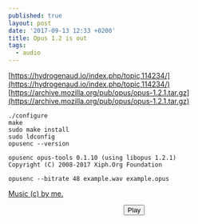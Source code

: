 ```yaml
---
published: true
layout: post
date: '2017-09-13 12:33 +0200'
title: Opus 1.2 is out
tags:
  - audio
---
```

[https://hydrogenaud.io/index.php/topic,114234/](https://hydrogenaud.io/index.php/topic,114234/)  
[https://archive.mozilla.org/pub/opus/opus-1.2.1.tar.gz](https://archive.mozilla.org/pub/opus/opus-1.2.1.tar.gz)

    ./configure
    make
    sudo make install 
    sudo ldconfig
    opusenc --version
    
    opusenc opus-tools 0.1.10 (using libopus 1.2.1)
	Copyright (C) 2008-2017 Xiph.Org Foundation

    opusenc --bitrate 48 example.wav example.opus

<!-- <audio controls style="width: 100%;">
  <source src="/audio/spreso_part48.opus">
  Your browser does not support the audio element.
 </audio> -->

[Music (c) by me.](https://www.audiotool.com/track/espresso)

<!-- main wavesurfer.js lib -->
<script src="https://cdnjs.cloudflare.com/ajax/libs/wavesurfer.js/1.2.3/wavesurfer.min.js"></script>

<div id="waveform"></div>

<div style="text-align: center">
  <button class="btn btn-primary" onclick="wavesurfer.playPause()">
    <i class="glyphicon glyphicon-play"></i>
    Play
  </button>

</div>

<script>
var wavesurfer = WaveSurfer.create({
  container: '#waveform',
  waveColor: 'black',
  progressColor: 'grey'
});

wavesurfer.load('https://brontosaurusrex.github.io/audio/spreso_part48.opus');

</script>


